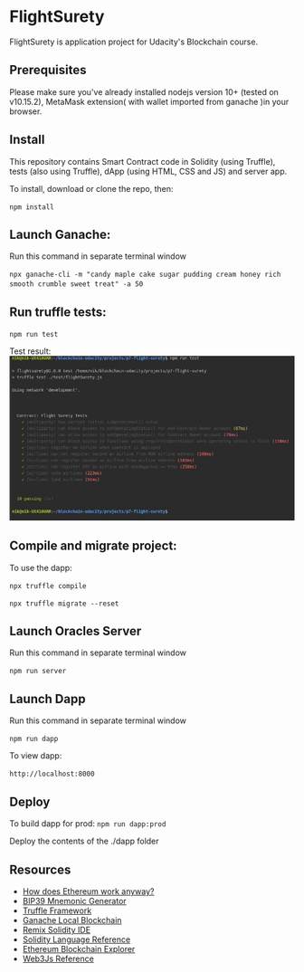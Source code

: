 # FlightSurety

FlightSurety is application project for Udacity's Blockchain course.

## Prerequisites

Please make sure you've already installed nodejs version 10+ (tested on v10.15.2), MetaMask extension( with wallet imported from ganache )in your browser.


## Install

This repository contains Smart Contract code in Solidity (using Truffle), tests (also using Truffle), dApp (using HTML, CSS and JS) and server app.

To install, download or clone the repo, then:

`npm install`

## Launch Ganache:
Run this command in separate terminal window

`npx ganache-cli -m "candy maple cake sugar pudding cream honey rich smooth crumble sweet treat" -a 50`

## Run truffle tests:

`npm run test`

Test result:
![UML activity diagram](images/tests.jpg)

## Compile and migrate project:
To use the dapp:

`npx truffle compile`

`npx truffle migrate --reset`

## Launch Oracles Server
Run this command in separate terminal window

`npm run server`

## Launch Dapp
Run this command in separate terminal window

`npm run dapp`

To view dapp:

`http://localhost:8000`

## Deploy

To build dapp for prod:
`npm run dapp:prod`

Deploy the contents of the ./dapp folder


## Resources

* [How does Ethereum work anyway?](https://medium.com/@preethikasireddy/how-does-ethereum-work-anyway-22d1df506369)
* [BIP39 Mnemonic Generator](https://iancoleman.io/bip39/)
* [Truffle Framework](http://truffleframework.com/)
* [Ganache Local Blockchain](http://truffleframework.com/ganache/)
* [Remix Solidity IDE](https://remix.ethereum.org/)
* [Solidity Language Reference](http://solidity.readthedocs.io/en/v0.4.24/)
* [Ethereum Blockchain Explorer](https://etherscan.io/)
* [Web3Js Reference](https://github.com/ethereum/wiki/wiki/JavaScript-API)
